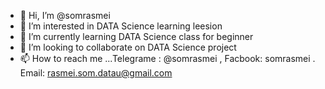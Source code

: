 - 👋 Hi, I’m @somrasmei
- 👀 I’m interested in DATA Science learning leesion
- 🌱 I’m currently learning DATA Science class for beginner
- 💞️ I’m looking to collaborate on DATA Science project
- 📫 How to reach me ...Telegrame : @somrasmei , Facbook: somrasmei . Email: rasmei.som.datau@gmail.com

<!---
somrasmei/somrasmei is a ✨ special ✨ repository because its `README.md` (this file) appears on your GitHub profile.
You can click the Preview link to take a look at your changes.
--->
